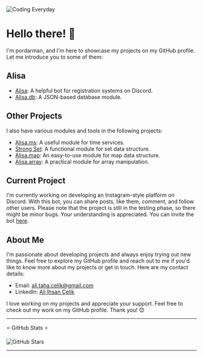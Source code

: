 ![Coding Everyday](https://i.hizliresim.com/pyig58c.png)


# Hello there! 👋

I'm pordarman, and I'm here to showcase my projects on my GitHub profile. Let me introduce you to some of them:

## Alisa
- [Alisa](https://github.com/pordarman/alisa): A helpful bot for registration systems on Discord.
- [Alisa.db](https://github.com/pordarman/alisa.db): A JSON-based database module.

## Other Projects
I also have various modules and tools in the following projects:
- [Alisa.ms](https://github.com/pordarman/alisa.ms): A useful module for time services.
- [Strong Set](https://github.com/pordarman/strong-set): A functional module for set data structure.
- [Alisa.map](https://github.com/pordarman/alisa.map): An easy-to-use module for map data structure.
- [Alisa.array](https://github.com/pordarman/alisa.array): A practical module for array manipulation.

## Current Project
I'm currently working on developing an Instagram-style platform on Discord. With this bot, you can share posts, like them, comment, and follow other users. Please note that the project is still in the testing phase, so there might be minor bugs. Your understanding is appreciated. You can invite the bot [here](https://discord.com/oauth2/authorize?client_id=838446728230993930&permissions=414464723969&scope=applications.commands%20bot).

## About Me
I'm passionate about developing projects and always enjoy trying out new things. Feel free to explore my GitHub profile and reach out to me if you'd like to know more about my projects or get in touch. Here are my contact details:
- Email: [ali.taha.celik@gmail.com](mailto:ali.taha.celik@gmail.com)
- LinkedIn: [Ali İhsan Çelik](https://www.linkedin.com/in/ali-ihsan-%C3%A7elik-674b82262/)

I love working on my projects and appreciate your support. Feel free to check out my work on my GitHub profile. Thank you! 😊

---

⭐ GitHub Stats ⭐

![GitHub Stars](https://img.shields.io/github/stars/pordarman?style=social)

---


